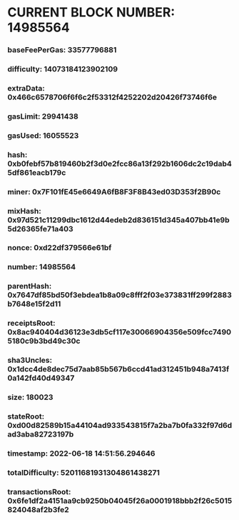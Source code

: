 # CURRENT BLOCK NUMBER: 14985564

### baseFeePerGas: 33577796881
### difficulty: 14073184123902109
### extraData: 0x466c6578706f6f6c2f53312f4252202d20426f73746f6e
### gasLimit: 29941438
### gasUsed: 16055523
### hash: 0xb0febf57b819460b2f3d0e2fcc86a13f292b1606dc2c19dab45df861eacb179c
### miner: 0x7F101fE45e6649A6fB8F3F8B43ed03D353f2B90c
### mixHash: 0x97d521c11299dbc1612d44edeb2d836151d345a407bb41e9b5d26365fe71a403
### nonce: 0xd22df379566e61bf
### number: 14985564
### parentHash: 0x7647df85bd50f3ebdea1b8a09c8fff2f03e373831ff299f2883b7648e15f2d11
### receiptsRoot: 0x8ac940404d36123e3db5cf117e30066904356e509fcc74905180c9b3bd49c30c
### sha3Uncles: 0x1dcc4de8dec75d7aab85b567b6ccd41ad312451b948a7413f0a142fd40d49347
### size: 180023
### stateRoot: 0xd00d82589b15a44104ad933543815f7a2ba7b0fa332f97d6dad3aba82723197b
### timestamp: 2022-06-18 14:51:56.294646
### totalDifficulty: 52011681931304861438271
### transactionsRoot: 0x6fe1df2a4151aa9cb9250b04045f26a0001918bbb2f26c5015824048af2b3fe2
